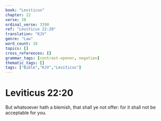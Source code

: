 ```yaml
---
book: "Leviticus"
chapter: 22
verse: 20
ordinal_verse: 3390
ref: "Leviticus 22:20"
translation: "KJV"
genre: "Law"
word_count: 18
topics: []
cross_references: []
grammar_tags: [contrast-opener, negation]
thematic_tags: []
tags: ["Bible","KJV","Leviticus"]
---
```


# Leviticus 22:20

But whatsoever hath a blemish, that shall ye not offer: for it shall not be acceptable for you.
